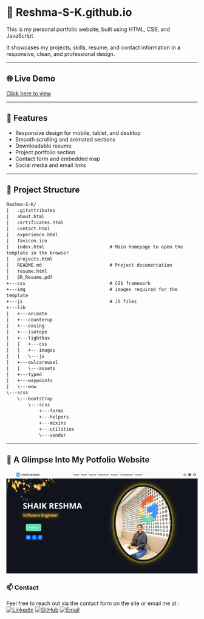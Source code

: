 # 💼 Reshma-S-K.github.io

This is my personal portfolio website, built using HTML, CSS, and JavaScript<!-- based on the template by ([Booststrapmade](https://bootstrapmade.com/)) idea.-->

It showcases my projects, skills, resume, and contact information in a responsive, clean, and professional design.

---

## 🌐 Live Demo

[Click here to view ](https://reshma-s-k.github.io/)

---

## 🚀 Features

- Responsive design for mobile, tablet, and desktop
- Smooth scrolling and animated sections
- Downloadable resume
- Project portfolio section
- Contact form and embedded map
- Social media and email links

---

## 📁 Project Structure 
```
Reshma-S-K/
|   .gitattributes
|   about.html
|   certificates.html
|   contact.html
|   experience.html
|   favicon.ico
|   index.html                        # Main homepage to open the template in the browser
|   projects.html
|   README.md                         # Project documentation
|   resume.html
|   SR_Resume.pdf
+---css                               # CSS framework
+---img                               # images required for the template
+---js                                # JS files
+---lib
|   +---animate
|   +---counterup
|   +---easing
|   +---isotope
|   +---lightbox
|   |   +---css
|   |   +---images
|   |   \---js
|   +---owlcarousel
|   |   \---assets
|   +---typed
|   +---waypoints
|   \---wow
\---scss
    \---bootstrap
        \---scss
            +---forms
            +---helpers
            +---mixins
            +---utilities
            \---vendor        
```
---
## 📸 A Glimpse Into My Potfolio Website 
![Portfolio Preview](img/Portfolio_Cover_page.png)


### 📫 Contact 
Feel free to reach out via the contact form on the site or email me at :  
[![LinkedIn](https://img.shields.io/badge/LinkedIn-blue?style=flat&logo=linkedin&logoColor=white)](https://www.linkedin.com/in/shaik-reshma-5ab0b6286)
[![GitHub](https://img.shields.io/badge/GitHub-black?style=flat&logo=github)](https://github.com/Reshma-S-K)
[![Email](https://img.shields.io/badge/Email-D14836?style=flat&logo=gmail&logoColor=white)](mailto:reshmashaik2111@gmail.com)
